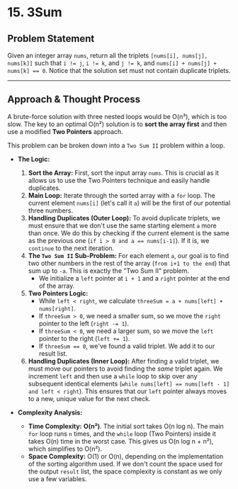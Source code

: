 # 15. 3Sum

## Problem Statement

Given an integer array `nums`, return all the triplets `[nums[i], nums[j], nums[k]]` such that `i != j`, `i != k`, and `j != k`, and `nums[i] + nums[j] + nums[k] == 0`. Notice that the solution set must not contain duplicate triplets.

---

## Approach & Thought Process

A brute-force solution with three nested loops would be O(n³), which is too slow. The key to an optimal O(n²) solution is to **sort the array first** and then use a modified **Two Pointers** approach.

This problem can be broken down into a `Two Sum II` problem within a loop.

- **The Logic:**
  1. **Sort the Array:** First, sort the input array `nums`. This is crucial as it allows us to use the Two Pointers technique and easily handle duplicates.
  2. **Main Loop:** Iterate through the sorted array with a `for` loop. The current element `nums[i]` (let's call it `a`) will be the first of our potential three numbers.
  3. **Handling Duplicates (Outer Loop):** To avoid duplicate triplets, we must ensure that we don't use the same starting element `a` more than once. We do this by checking if the current element is the same as the previous one (`if i > 0 and a == nums[i-1]`). If it is, we `continue` to the next iteration.
  4. **The `Two Sum II` Sub-Problem:** For each element `a`, our goal is to find two other numbers in the rest of the array (`from i+1 to the end`) that sum up to `-a`. This is exactly the "Two Sum II" problem.
     - We initialize a `left` pointer at `i + 1` and a `right` pointer at the end of the array.
  5. **Two Pointers Logic:**
     - While `left < right`, we calculate `threeSum = a + nums[left] + nums[right]`.
     - If `threeSum > 0`, we need a smaller sum, so we move the `right` pointer to the left (`right -= 1`).
     - If `threeSum < 0`, we need a larger sum, so we move the `left` pointer to the right (`left += 1`).
     - If `threeSum == 0`, we've found a valid triplet. We add it to our result list.
  6. **Handling Duplicates (Inner Loop):** After finding a valid triplet, we must move our pointers to avoid finding the *same* triplet again. We increment `left` and then use a `while` loop to skip over any subsequent identical elements (`while nums[left] == nums[left - 1] and left < right`). This ensures that our `left` pointer always moves to a new, unique value for the next check.

- **Complexity Analysis:**
  - **Time Complexity:** **O(n²)**. The initial sort takes O(n log n). The main `for` loop runs `n` times, and the `while` loop (Two Pointers) inside it takes O(n) time in the worst case. This gives us O(n log n + n²), which simplifies to O(n²).
  - **Space Complexity:** O(1) or O(n), depending on the implementation of the sorting algorithm used. If we don't count the space used for the output `result` list, the space complexity is constant as we only use a few variables.